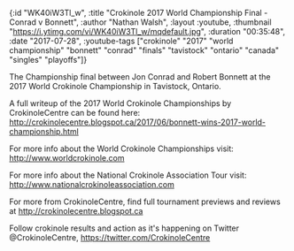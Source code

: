 {:id "WK40iW3Tl_w",
 :title "Crokinole 2017 World Championship Final - Conrad v Bonnett",
 :author "Nathan Walsh",
 :layout :youtube,
 :thumbnail "https://i.ytimg.com/vi/WK40iW3Tl_w/mqdefault.jpg",
 :duration "00:35:48",
 :date "2017-07-28",
 :youtube-tags
 ["crokinole"
  "2017"
  "world championship"
  "bonnett"
  "conrad"
  "finals"
  "tavistock"
  "ontario"
  "canada"
  "singles"
  "playoffs"]}


The Championship final between Jon Conrad and Robert Bonnett at the 2017 World Crokinole Championship in Tavistock, Ontario.

A full writeup of the 2017 World Crokinole Championships by CrokinoleCentre can be found here: http://crokinolecentre.blogspot.ca/2017/06/bonnett-wins-2017-world-championship.html

For more info about the World Crokinole Championships visit: http://www.worldcrokinole.com

For more info about the National Crokinole Association Tour visit: http://www.nationalcrokinoleassociation.com

For more from CrokinoleCentre, find full tournament previews and reviews at http://crokinolecentre.blogspot.ca

Follow crokinole results and action as it's happening on Twitter @CrokinoleCentre, https://twitter.com/CrokinoleCentre
